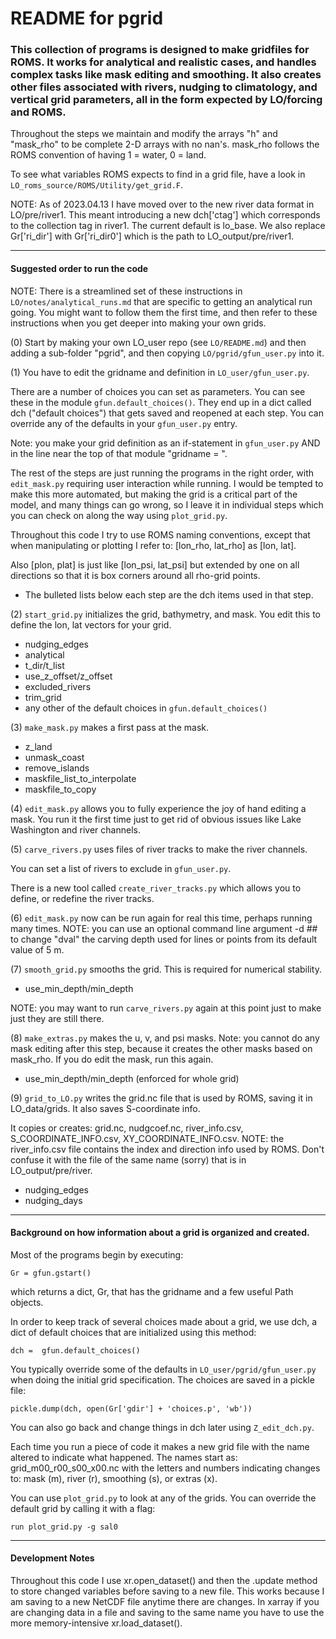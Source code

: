 # README for pgrid

### This collection of programs is designed to make gridfiles for ROMS.  It works for analytical and realistic cases, and handles complex tasks like mask editing and smoothing.  It also creates other files associated with rivers, nudging to climatology, and vertical grid parameters, all in the form expected by LO/forcing and ROMS.

Throughout the steps we maintain and modify the arrays "h" and "mask_rho" to be complete 2-D arrays with no nan's.  mask_rho follows the ROMS convention of having 1 = water, 0 = land.

To see what variables ROMS expects to find in a grid file, have a look in `LO_roms_source/ROMS/Utility/get_grid.F`.

NOTE: As of 2023.04.13 I have moved over to the new river data format in LO/pre/river1. This meant introducing a new dch['ctag'] which corresponds to the collection tag in river1. The current default is lo_base. We also replace Gr['ri_dir'] with Gr['ri_dir0'] which is the path to LO_output/pre/river1.

---
#### Suggested order to run the code

NOTE: There is a streamlined set of these instructions in `LO/notes/analytical_runs.md` that are specific to getting an analytical run going.  You might want to follow them the first time, and then refer to these instructions when you get deeper into making your own grids.

(0) Start by making your own LO_user repo (see `LO/README.md`) and then adding a sub-folder "pgrid", and then copying `LO/pgrid/gfun_user.py` into it.

(1) You have to edit the gridname and definition in `LO_user/gfun_user.py`.

There are a number of choices you can set as parameters.  You can see these in the module `gfun.default_choices()`.  They end up in a dict called dch ("default choices") that gets saved and reopened at each step.  You can override any of the defaults in your `gfun_user.py` entry.

Note: you make your grid definition as an if-statement in `gfun_user.py` AND in the line near the top of that module "gridname = ".

The rest of the steps are just running the programs in the right order, with `edit_mask.py` requiring user interaction while running.  I would be tempted to make this more automated, but making the grid is a critical part of the model, and many  things can go wrong, so I leave it in individual steps which you can check on along the way using `plot_grid.py`.

Throughout this code I try to use ROMS naming conventions, except that when manipulating or plotting I refer to: [lon_rho, lat_rho] as [lon, lat].

Also [plon, plat] is just like [lon_psi, lat_psi] but extended by one on all directions so that it is box corners around all rho-grid points.

- The bulleted lists below each step are the dch items used in that step.

(2) `start_grid.py` initializes the grid, bathymetry, and mask. You edit this to define the lon, lat vectors for your grid.
- nudging_edges
- analytical
- t_dir/t_list
- use_z_offset/z_offset
- excluded_rivers
- trim_grid
- any other of the default choices in `gfun.default_choices()`

(3) `make_mask.py` makes a first pass at the mask.
- z_land
- unmask_coast
- remove_islands
- maskfile_list_to_interpolate
- maskfile_to_copy

(4) `edit_mask.py` allows you to fully experience the joy of hand editing a mask.  You run it the first time just to get rid of obvious issues like Lake Washington and river channels.

(5) `carve_rivers.py` uses files of river tracks to make the river channels.

You can set a list of rivers to exclude in `gfun_user.py`.

There is a new tool called `create_river_tracks.py` which allows you to define, or redefine the river tracks.

(6) `edit_mask.py` now can be run again for real this time, perhaps running many times. NOTE: you can use an optional command line argument -d ## to change "dval" the carving depth used for lines or points from its default value of 5 m.

(7) `smooth_grid.py` smooths the grid.  This is required for numerical stability.
- use_min_depth/min_depth

NOTE: you may want to run `carve_rivers.py` again at this point just to make just they are still there.

(8) `make_extras.py` makes the u, v, and psi masks.  Note: you cannot do any mask editing after this step, because it creates the other masks based on mask_rho.  If you do edit the mask, run this again.
- use_min_depth/min_depth (enforced for whole grid)

(9) `grid_to_LO.py` writes the grid.nc file that is used by ROMS, saving it in LO_data/grids. It also saves S-coordinate info.

It copies or creates: grid.nc, nudgcoef.nc, river_info.csv, S_COORDINATE_INFO.csv, XY_COORDINATE_INFO.csv. NOTE: the river_info.csv file contains the index and direction info used by ROMS. Don't confuse it with the file of the same name (sorry) that is in LO_output/pre/river.
- nudging_edges
- nudging_days

---

#### Background on how information about a grid is organized and created.

Most of the programs begin by executing:
```
Gr = gfun.gstart()
```
which returns a dict, Gr, that has the gridname and a few useful Path objects.

In order to keep track of several choices made about a grid, we use dch, a dict of default choices that are initialized using this method:
```
dch =  gfun.default_choices()
```
You typically override some of the defaults in `LO_user/pgrid/gfun_user.py` when doing the initial grid specification.  The choices are saved in a pickle file:
```
pickle.dump(dch, open(Gr['gdir'] + 'choices.p', 'wb'))
```
You can also go back and change things in dch later using `Z_edit_dch.py`.

Each time you run a piece of code it makes a new grid file with the name altered to indicate what happened.  The names start as: grid_m00_r00_s00_x00.nc with the letters and numbers indicating changes to: mask (m), river (r), smoothing (s), or extras (x).

You can use `plot_grid.py` to look at any of the grids.  You can override the default grid by calling it with a flag:
```
run plot_grid.py -g sal0
```

---

#### Development Notes

Throughout this code I use xr.open_dataset() and then the .update method to store changed variables before saving to a new file.  This works because I am saving to a new NetCDF file anytime there are changes. In xarray if you are changing data in a file and saving to the same name you have to use the more memory-intensive xr.load_dataset().
